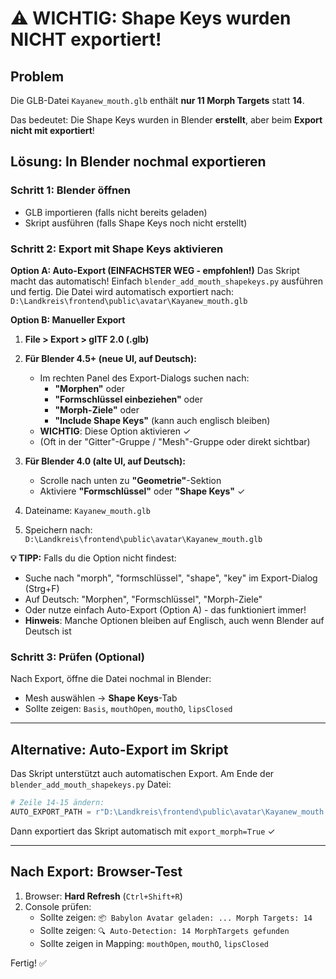 # ⚠️ WICHTIG: Shape Keys wurden NICHT exportiert!

## Problem
Die GLB-Datei `Kayanew_mouth.glb` enthält **nur 11 Morph Targets** statt **14**.

Das bedeutet: Die Shape Keys wurden in Blender **erstellt**, aber beim **Export nicht mit exportiert**!

## Lösung: In Blender nochmal exportieren

### Schritt 1: Blender öffnen
- GLB importieren (falls nicht bereits geladen)
- Skript ausführen (falls Shape Keys noch nicht erstellt)

### Schritt 2: Export mit Shape Keys aktivieren

**Option A: Auto-Export (EINFACHSTER WEG - empfohlen!)**
Das Skript macht das automatisch! Einfach `blender_add_mouth_shapekeys.py` ausführen und fertig.
Die Datei wird automatisch exportiert nach: `D:\Landkreis\frontend\public\avatar\Kayanew_mouth.glb`

**Option B: Manueller Export**

1. **File > Export > glTF 2.0 (.glb)**

2. **Für Blender 4.5+ (neue UI, auf Deutsch):**
   - Im rechten Panel des Export-Dialogs suchen nach:
     - **"Morphen"** oder
     - **"Formschlüssel einbeziehen"** oder
     - **"Morph-Ziele"** oder
     - **"Include Shape Keys"** (kann auch englisch bleiben)
   - **WICHTIG**: Diese Option aktivieren ✓
   - (Oft in der "Gitter"-Gruppe / "Mesh"-Gruppe oder direkt sichtbar)

3. **Für Blender 4.0 (alte UI, auf Deutsch):**
   - Scrolle nach unten zu **"Geometrie"**-Sektion
   - Aktiviere **"Formschlüssel"** oder **"Shape Keys"** ✓

4. Dateiname: `Kayanew_mouth.glb`
5. Speichern nach: `D:\Landkreis\frontend\public\avatar\Kayanew_mouth.glb`

**💡 TIPP:** Falls du die Option nicht findest:
- Suche nach "morph", "formschlüssel", "shape", "key" im Export-Dialog (Strg+F)
- Auf Deutsch: "Morphen", "Formschlüssel", "Morph-Ziele"
- Oder nutze einfach Auto-Export (Option A) - das funktioniert immer!
- **Hinweis**: Manche Optionen bleiben auf Englisch, auch wenn Blender auf Deutsch ist

### Schritt 3: Prüfen (Optional)

Nach Export, öffne die Datei nochmal in Blender:
- Mesh auswählen → **Shape Keys**-Tab
- Sollte zeigen: `Basis`, `mouthOpen`, `mouthO`, `lipsClosed`

---

## Alternative: Auto-Export im Skript

Das Skript unterstützt auch automatischen Export. Am Ende der `blender_add_mouth_shapekeys.py` Datei:

```python
# Zeile 14-15 ändern:
AUTO_EXPORT_PATH = r"D:\Landkreis\frontend\public\avatar\Kayanew_mouth.glb"
```

Dann exportiert das Skript automatisch mit `export_morph=True` ✓

---

## Nach Export: Browser-Test

1. Browser: **Hard Refresh** (`Ctrl+Shift+R`)
2. Console prüfen: 
   - Sollte zeigen: `📦 Babylon Avatar geladen: ... Morph Targets: 14`
   - Sollte zeigen: `🔍 Auto-Detection: 14 MorphTargets gefunden`
   - Sollte zeigen in Mapping: `mouthOpen`, `mouthO`, `lipsClosed`

Fertig! ✅

